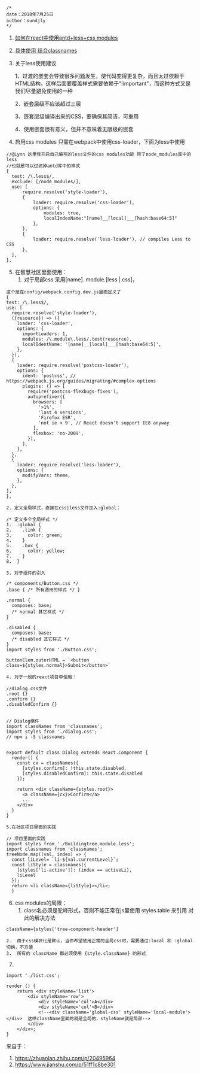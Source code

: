 
```
/*
date：2018年7月25日
author：sundjly
*/

```


1. [如何在react中使用antd+less+css modules](https://www.jianshu.com/p/51ff1c8be301)

2. [具体使用 结合classnames](https://zhuanlan.zhihu.com/p/20495964)

3. 关于less使用建议

    1、过渡的嵌套会导致很多问题发生，使代码变得更复杂，而且太过依赖于HTML结构，这样后面要覆盖样式需要依赖于"!important"，而这种方式又是我们尽量避免使用的一种
    
    2、嵌套层级不应该超过三层
    
    3、嵌套层级编译出来的CSS，要确保其简洁，可重用
    
    4、使用嵌套很有意义，但并不意味着无限级的嵌套

4.	启用css modules 只需在webpack中使用css-loader，下面为less中使用

```
//@Lynn 这里我开启自己编写的less文件的css modules功能 除了node_modules库中的less
//也就是可以过滤掉antd库中的样式
{
  test: /\.less$/,
  exclude: [/node_modules/],
  use: [
      require.resolve('style-loader'),
      {
          loader: require.resolve('css-loader'),
          options: {
              modules: true,
              localIndexName:"[name]__[local]___[hash:base64:5]"
          },
      },
      {
          loader: require.resolve('less-loader'), // compiles Less to CSS
      },
  ],
},
```



5.	在智慧社区里面使用：
    1. 对于局部css   采用[name]. module.[less | css]，

```
这个是在config/webpack.config.dev.js里面定义了
{
test: /\.less$/,
use: [
  require.resolve('style-loader'),
  ({resource}) => ({
    loader: 'css-loader',
    options: {
      importLoaders: 1,
      modules: /\.module\.less/.test(resource),
      localIdentName: '[name]__[local]___[hash:base64:5]',
    },
  }),
  {
    loader: require.resolve('postcss-loader'),
    options: {
      ident: 'postcss', // https://webpack.js.org/guides/migrating/#complex-options
      plugins: () => [
        require('postcss-flexbugs-fixes'),
        autoprefixer({
          browsers: [
            '>1%',
            'last 4 versions',
            'Firefox ESR',
            'not ie < 9', // React doesn't support IE8 anyway
          ],
          flexbox: 'no-2009',
        }),
      ],
    },
  },
  {
    loader: require.resolve('less-loader'),
    options: {
      modifyVars: theme,
    },
  },
],
},
```
    2. 定义全局样式，直接在css|less文件加入:global：

```
/* 定义多个全局样式 */
1.	:global {
2.	  .link {
3.	    color: green;
4.	  }
5.	  .box {
6.	    color: yellow;
7.	  }
8.	}
```


    3. 对于组件的引入

```
/* components/Button.css */
.base { /* 所有通用的样式 */ }

.normal {
  composes: base;
  /* normal 其它样式 */
}

.disabled {
  composes: base;
  /* disabled 其它样式 */
}
import styles from './Button.css';

buttonElem.outerHTML = `<button class=${styles.normal}>Submit</button>`
```


    4. 对于一般的react项目中使用：

```
//dialog.css文件
.root {}
.confirm {}
.disabledConfirm {}


// Dialog组件
import classNames from 'classnames';
import styles from './dialog.css';
// npm i -S classnames


export default class Dialog extends React.Component {
  render() {
    const cx = classNames({
      [styles.confirm]: !this.state.disabled,
      [styles.disabledConfirm]: this.state.disabled
    });

    return <div className={styles.root}>
      <a className={cx}>Confirm</a>
      ...
    </div>
  }
}
```



    5.在社区项目里面的实践

```
// 项目里面的实践
import styles from './Buildingtree.module.less';
import classnames from 'classnames';
treeNode.map((val, index) => {
  const liLevel= `li-${val.currentLevel}`;
  const liStyle = classnames({
    [styles['li-active']]: (index == activeLi),
    liLevel
  });
  return <li className={liStyle}></li>;
  }
```



6.	css modules的局限：
    1.	class名必须是驼峰形式，否则不能正常在js里使用 styles.table 来引用 对此的解决方法
  
```
className={styles['tree-component-header']

```
    2.	由于css模块化是默认，当你希望使用正常的全局css时，需要通过:local 和 :global 切换，不方便
    3.	所有的 className 都必须使用 {style.className} 的形式


7.
```
import './list.css';

render () {
    return <div styleName='list'>
        <div styleName='row'>
            <div styleName='col'>A</div>
            <div styleName='col'>B</div>
            <!--<div className='global-css' styleName='local-module'></div>  这样className里面的就是全局的，styleName就是局部-->
        </div>
    </div>;
}

```

来自于：
1.  https://zhuanlan.zhihu.com/p/20495964
2. https://www.jianshu.com/p/51ff1c8be301



